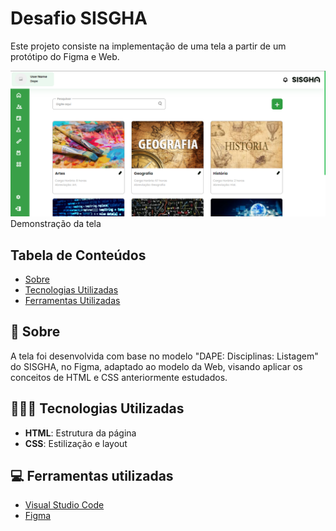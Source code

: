 # Desafio SISGHA

Este projeto consiste na implementação de uma tela a partir de um protótipo do Figma e Web.

<p><img src="assets/Tela.png"><br>Demonstração da tela</p>

## Tabela de Conteúdos

- [Sobre](#-sobre)
- [Tecnologias Utilizadas](#-tecnologias-utilizadas)
- [Ferramentas Utilizadas](#-ferramentas-utilizada)

## 📄 Sobre

A tela foi desenvolvida com base no modelo "DAPE: Disciplinas: Listagem" do SISGHA, no Figma, adaptado ao modelo da Web, visando aplicar os conceitos de HTML e CSS anteriormente estudados.

## 👩🏻‍💻 Tecnologias Utilizadas

- **HTML**: Estrutura da página
- **CSS**: Estilização e layout

## 💻 Ferramentas utilizadas

- [Visual Studio Code](https://code.visualstudio.com/)
- [Figma](https://www.figma.com/)